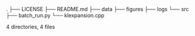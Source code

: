 


.
├── LICENSE
├── README.md
├── data
├── figures
├── logs
└── src
    ├── batch_run.py
    └── klexpansion.cpp

4 directories, 4 files
